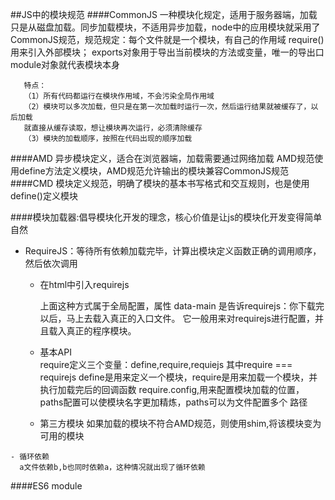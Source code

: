 ##JS中的模块规范
####CommonJS
   一种模块化规定，适用于服务器端，加载只是从磁盘加载。同步加载模块，不适用异步加载，node中的应用模块就采用了CommonJS规范，规范规定：每个文件就是一个模块，有自己的作用域
   require()用来引入外部模块；
   exports对象用于导出当前模块的方法或变量，唯一的导出口
   module对象就代表模块本身
   
       特点：
       （1）所有代码都运行在模块作用域，不会污染全局作用域
       （2）模块可以多次加载，但只是在第一次加载时运行一次，然后运行结果就被缓存了，以后加载
       就直接从缓存读取，想让模块再次运行，必须清除缓存
       （3）模块的加载顺序，按照在代码出现的顺序加载
####AMD
  异步模块定义，适合在浏览器端，加载需要通过网络加载
  AMD规范使用define方法定义模块，AMD规范允许输出的模块兼容CommonJS规范
####CMD
   模块定义规范，明确了模块的基本书写格式和交互规则，也是使用define()定义模块
   
####模块加载器:倡导模块化开发的理念，核心价值是让js的模块化开发变得简单自然
   - RequireJS：等待所有依赖加载完毕，计算出模块定义函数正确的调用顺序，然后依次调用
     - 在html中引入requirejs
   
          <script src="/path/to/require.js" data-main="/path/to/app/config.js"></script>
         
       上面这种方式属于全局配置，属性 data-main 是告诉requirejs：你下载完以后，马上去载入真正的入口文件。
         它一般用来对requirejs进行配置，并且载入真正的程序模块。
     - 基本API    
      require定义三个变量：define,require,requiejs 其中require === requirejs
      define是用来定义一个模块，require是用来加载一个模块，并执行加载完后的回调函数
      require.config,用来配置模块加载的位置，paths配置可以使模块名字更加精炼，paths可以为文件配置多个
      路径
      
     - 第三方模块
      如果加载的模块不符合AMD规范，则使用shim,将该模块变为可用的模块
      
    - 循环依赖
      a文件依赖b,b也同时依赖a，这种情况就出现了循环依赖
      
####ES6 module